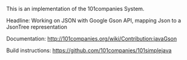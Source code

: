 This is an implementation of the 101companies System.

Headline: Working on JSON with Google Gson API, mapping Json to a JsonTree representation

Documentation: http://101companies.org/wiki/Contribution:javaGson

Build instructions: https://github.com/101companies/101simplejava